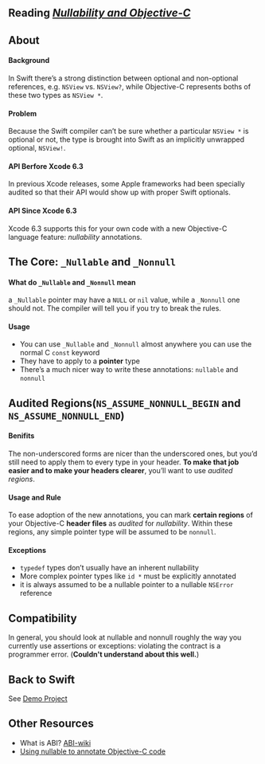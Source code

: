 Reading *[Nullability and Objective-C](https://developer.apple.com/swift/blog/?id=25)*
-----

## About

#### Background
In Swift there’s a strong distinction between optional and non-optional references, e.g. `NSView` vs. `NSView?`, while Objective-C represents boths of these two types as `NSView *`.

#### Problem
Because the Swift compiler can’t be sure whether a particular `NSView *` is optional or not, the type is brought into Swift as an implicitly unwrapped optional, `NSView!`.

#### API Berfore Xcode 6.3
In previous Xcode releases, some Apple frameworks had been specially audited so that their API would show up with proper Swift optionals.

#### API Since Xcode 6.3
Xcode 6.3 supports this for your own code with a new Objective-C language feature: *nullability* annotations.

## The Core: `_Nullable` and `_Nonnull`
#### What do `_Nullable` and `_Nonnull` mean
a `_Nullable` pointer may have a `NULL` or `nil` value, while a `_Nonnull` one should not. The compiler will tell you if you try to break the rules.

#### Usage
- You can use `_Nullable` and `_Nonnull` almost anywhere you can use the normal C `const` keyword
- They have to apply to a **pointer** type
- There’s a much nicer way to write these annotations: `nullable` and `nonnull`

## Audited Regions(`NS_ASSUME_NONNULL_BEGIN` and `NS_ASSUME_NONNULL_END`)
#### Benifits
The non-underscored forms are nicer than the underscored ones, but you’d still need to apply them to every type in your header. **To make that job easier and to make your headers clearer**, you’ll want to use *audited regions*.

#### Usage and Rule
To ease adoption of the new annotations, you can mark **certain regions** of your Objective-C **header files** as *audited* for *nullability*. Within these regions, any simple pointer type will be assumed to be `nonnull`.

#### Exceptions
- `typedef` types don’t usually have an inherent nullability
- More complex pointer types like `id *` must be explicitly annotated
- it is always assumed to be a nullable pointer to a nullable `NSError` reference

## Compatibility
In general, you should look at nullable and nonnull roughly the way you currently use assertions or exceptions: violating the contract is a programmer error. 
(**Couldn't understand about this well.**)


## Back to Swift
See [Demo Project]()

## Other Resources
- What is ABI? [ABI-wiki](https://en.wikipedia.org/wiki/Application_binary_interface)
- [Using nullable to annotate Objective-C code](https://useyourloaf.com/blog/using-nullable-to-annotate-objective-c/)

